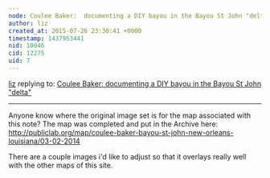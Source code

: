 ```yaml
---
node: Coulee Baker:  documenting a DIY bayou in the Bayou St John "delta"
author: liz
created_at: 2015-07-26 23:30:41 +0000
timestamp: 1437953441
nid: 10046
cid: 12275
uid: 7
---
```




[liz](../profile/liz) replying to: [Coulee Baker:  documenting a DIY bayou in the Bayou St John "delta"](../notes/eustatic/02-18-2014/coulee-baker-documenting-a-diy-bayou-in-the-bayou-st-john-delta)

----
Anyone know where the original image set is for the map associated with this note? The map was completed and put in the Archive here: http://publiclab.org/map/coulee-baker-bayou-st-john-new-orleans-louisiana/03-02-2014

There are a couple images i'd like to adjust so that it overlays really well with the other maps of this site. 